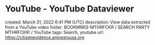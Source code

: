 # YouTube - YouTube Dataviewer

created: March 31, 2022 6:41 PM (UTC)
description: View data extracted from a YouTube video
folder: BOOKMRKS-MTHRFCKR / SEARCH PARTY MTHRFCKR! / YouTube
tags: Search, youtube
url: https://citizenevidence.amnestyusa.org
